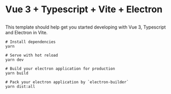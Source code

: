 # Vue 3 + Typescript + Vite + Electron 
## 
This template should help get you started developing with Vue 3, Typescript and Electron in Vite.

```
# Install dependencies
yarn

# Serve with hot reload
yarn dev

# Build your electron application for production
yarn build

# Pack your electron application by `electron-builder`
yarn dist:all
```
